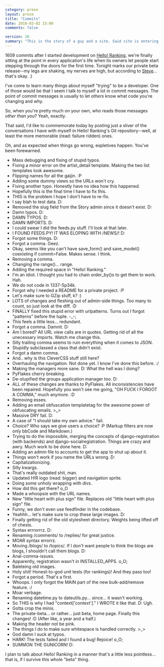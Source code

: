 ```yaml
---
category: prose
layout: prose
title: "Commits"
date: 2010-03-02 15:00
comments: false

version: 26
summary: "This is the story of a guy and a site. Said site is entering its official private beta stage after a long time in development. Said guy wants to reminisce."
---
```


1609 commits after I started development on [Hello! Ranking][1], we're finally sitting at the point in every application's life when its owners let people start stepping through the doors for the first time. Tonight marks our private beta release--my legs are shaking, my nerves are high, but according to [Steve][2]... that's okay. :)

I've come to learn many things about myself "trying" to be a developer. One of those would be that I seem I talk to myself a lot in commit messages. The point of commit messages is usually to let _others_ know what code you're changing and why.

So, when you're pretty much on your own, who reads those messages _other than you_? Yeah, exactly.

That said, I'd like to commemorate today by posting just a sliver of the conversations I have with myself in Hello! Ranking's Git repository--well, at least the more memorable (read: failure ridden) ones.

Oh, and as expected when things go wrong, expletives happen. You've been forewarned.

* Mass debugging and fixing of stupid typos.
* Fixing a minor error on the artist_detail template. Making the two list templates look awesome.
* Flipping names for all the gaijin. :P
* Adding some dummy views so the URLs won't cry.
* Fixing another typo. Honestly have no idea how this happened.
* Hopefully this is the final time I have to fix this.
* THIS is the problem I hope I don't have to re-fix.
* I say blah to test data. D:
* Removed the slug field from the Story admin since it doesn't exist. D:
* Damn typos. D:
* DAMN TYPOS. D:
* DAMN IMPORTS. D:
* I could swear I did the feeds.py stuff. I'll look at that later.
* I FOUND FEEDS.PY! IT WAS ELOPING WITH /NEWS/! D:
* Forgot some things. D:
* Forgot a comma. Geez.
* Okay, seems like you can't have save_form() and save_model() coexisting if commit=False. Makes sense. I think.
* Removing a comma.
* Changing the range()... range.
* Adding the required space in "Hello! Ranking."
* I'm an idiot. I thought you had to chain order_by()s to get them to work. Hah.
* We do not code in 1337-5p34k.
* Forgot why I needed a README for a private project. :P
* Let's make sure to GZip stuff, k? :)
* LOTS of changes and fleshing out of admin-side things. Too many to count, so just look at the diff. :D
* FINALLY fixed this stupid error with urlpatterns. Turns out I forgot "patterns" before the tuple. -_-;
* This feels a little less... redundant.
* Forgot a comma. Damnit. D:
* Am I bored? All URL view calls are in quotes. Getting rid of all the unecessary imports. Watch me change this.
* Silly trailing comma seems to ruin everything when it comes to JSON.
* Stupidly subclassed a class that didn't exist.
* Forgot a damn comma.
* And.. why is this CleverCSS stuff still here?
* Overhauling the navigation. Not done yet. I know I've done this before. :/
* Making the managers more sane. D: What the hell was I doing?
* PyFlakes cherry breaking.
* De-stupified the groups application manager too. D:
* ALL of these changes are thanks to PyFlakes. All inconsistencies have been repaired. Hopefully you won't see me going, "OH FUCK I FORGOT A COMMA," much anymore. :D
* Removing esses.
* Adding an email obfuscation templatetag for the awesome power of obfuscating emails. >_>
* Massive DRY fail. D:
* A case of "I should take my own advice." fail.
* Choice? Who says we give users a choice? :P (Markup filters are now only bbCode and Markdown.)
* Trying to do the impossible, merging the concepts of django-registration (with backends) and django-socialregistration. Things are crazy and awry. Much work to be done here. D:
* Adding an admin file to accounts to get the app to shut up about it.
* Things won't work if you name the URLs wrong. D:
* Capitalizationizing.
* Silly kwargs.
* That's really outdated shit, man.
* Updated H!R logo (read: bigger) and navigation sprite.
* Doing some unholy wrapping with divs.
* How did this get there? o_O
* Made a whoopsie with the URL names.
* New "little heart with plus sign" file. Replaces old "little heart with plus sign" file.
* Funny, we don't even use feedfinder in the codebase.
* Yeahhh... let's make sure to crop these large images. D:
* Finally getting rid of the old stylesheet directory. Weights being lifted off of chests.
* Syntax errrorrrz. D:
* Renaming /comments/ to /replies/ for great justice.
* MOAR syntax errorrz.
* Moving /blogs/ to /topics/. If I don't want people to think the blogs are blogs, I shouldn't call them blogs. D:
* Anal-comma-issues.
* Apparently, registration wasn't in INSTALLED_APPS. o_O;
* Baleteing old images.
* Holy shit! Honest-to-god unit tests (for rankings)! And they pass too!
* Forgot a period. That's a first.
* Whoops. I only forgot the MAIN part of the new bulk-add/remove feature. :/
* Moar verbage.
* Renaming datetime.py to dateutils.py... since... it wasn't working.
* So THIS is why I had "context['context']." I WROTE it like that. D: Ugh.
* Gotta crop the minis.
* The private-beta... or rather... just beta, home page. Finally this changes! :D (After like, a year and a half.)
* Making the header not be pink.
* The things I do to make sure whitespace is handled correctly. >_>
* God damn I suck at typos.
* HARK! The tests failed and I found a bug! Rejoice! o_O;
* SUMMON THE GUNICORN! D:

I plan to talk about Hello! Ranking in a manner that's a little less pointless... that is, if I survive this whole "beta" thing.

[1]: http://hello-ranking.com/
[2]: http://orderedlist.com/
